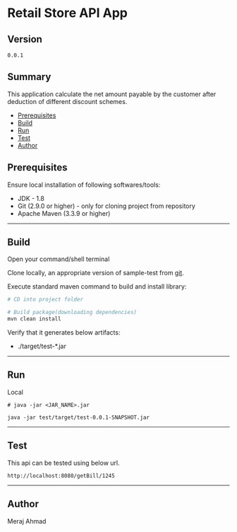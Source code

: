 # Retail Store API App #

## Version ##

`0.0.1`

## Summary ##

This application calculate the net amount payable by the customer after deduction of different discount schemes.

* [Prerequisites](#markdown-header-prerequisites)
* [Build](#markdown-header-build)
* [Run](#markdown-header-run)
* [Test](#markdown-header-test)
* [Author](#markdown-header-author)

## Prerequisites ##

Ensure local installation of following softwares/tools:

* JDK - 1.8
* Git (2.9.0 or higher) - only for cloning project from repository
* Apache Maven (3.3.9 or higher)

---

## Build

Open your command/shell terminal

Clone locally, an appropriate version of sample-test from [git](https://github.com/sammeraj1/xebia_test).

Execute standard maven command to build and install library:

~~~bash
# CD into project folder

# Build package(downloading dependencies)
mvn clean install
~~~
Verify that it generates below artifacts:

* ./target/test-*.jar

---

## Run

Local

```
# java -jar <JAR_NAME>.jar

java -jar test/target/test-0.0.1-SNAPSHOT.jar

```
---

## Test

This api can be tested using below url.

`http://localhost:8080/getBill/1245`

---

## Author ##

Meraj Ahmad
